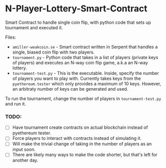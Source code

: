 # N-Player-Lottery-Smart-Contract
Smart Contract to handle single coin flip, with python code that sets up tournament and executed it.

Files:
* `amiller-weakcoin.se` - Smart contract written in Serpent that handles a single, biased coin flip with two players.
* `tournament.py` - Python code that takes in a list of players (private keys of players) and executes an N-way coin flip game, a.k.a an N-way lottery.
* `tournament-test.py` - This is the executable. Inside, specify the number of players you want to play with. Currently takes keys from the `pyethereum.tester` which only provides a maximum of 10 keys. However, an arbitraty number of keys can be generated and used.

To run the tournament, change the number of players in `tournament-test.py` and run it.

### TODO: 
- [ ] Have tournament create contracts on actual blockchain instead of pyethereum tester.
- [ ] Force players to interact with contracts instead of simulating it.
- [ ] Will make the trivial change of taking in the number of players as an input soon. 
- [ ] There are likely many ways to make the code shorter, but that's left for another day.
